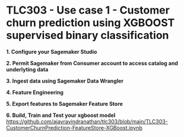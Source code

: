 # TLC303 - Use case 1 - Customer churn prediction using XGBOOST supervised binary classification

**1. Configure your Sagemaker Studio**

**2. Permit Sagemaker from Consumer account to access catalog and underlyting data**

**3. Ingest data using Sagemaker Data Wrangler**

**4. Feature Engineering**

**5. Export features to Sagemaker Feature Store**

**6. Build, Train and Test your xgboost model**
https://github.com/ajayravindranathan/tlc303/blob/main/TLC303-CustomerChurnPrediction-FeatureStore-XGBoost.ipynb
